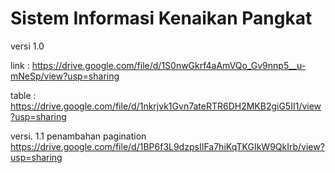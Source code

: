 # Sistem Informasi Kenaikan Pangkat
versi 1.0

link : https://drive.google.com/file/d/1S0nwGkrf4aAmVQo_Gv9nnp5__u-mNeSp/view?usp=sharing

table : https://drive.google.com/file/d/1nkrjvk1Gvn7ateRTR6DH2MKB2giG5II1/view?usp=sharing

versi. 1.1
penambahan pagination
https://drive.google.com/file/d/1BP6f3L9dzpsIIFa7hiKqTKGIkW9QkIrb/view?usp=sharing
